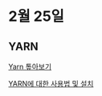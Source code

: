 # 2월 25일


## YARN
[Yarn 톺아보기](https://www.holaxprogramming.com/2017/12/21/node-yarn-tutorials/)

[YARN에 대한 사용법 및 설치](https://velog.io/@ddusi/Linux-4)
